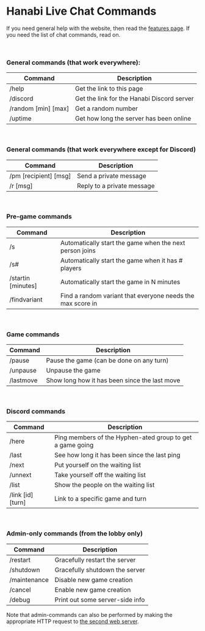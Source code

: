 # Hanabi Live Chat Commands

If you need general help with the website, then read the [features page](Features.md). If you need the list of chat commands, read on.

<br />

### General commands (that work everywhere):

| Command             | Description
| ------------------- | -----------
| /help               | Get the link to this page
| /discord            | Get the link for the Hanabi Discord server
| /random [min] [max] | Get a random number
| /uptime             | Get how long the server has been online

<br />

### General commands (that work everywhere except for Discord)

| Command               | Description
| --------------------- |------------
| /pm [recipient] [msg] | Send a private message
| /r [msg]              | Reply to a private message

<br />

### Pre-game commands

| Command            | Description
| ------------------ |------------
| /s                 | Automatically start the game when the next person joins
| /s#                | Automatically start the game when it has # players
| /startin [minutes] | Automatically start the game in N minutes
| /findvariant       | Find a random variant that everyone needs the max score in

<br />

### Game commands

| Command   | Description
| --------- | -----------
| /pause    | Pause the game (can be done on any turn)
| /unpause  | Unpause the game
| /lastmove | Show long how it has been since the last move

<br />

### Discord commands

| Command           | Description
| ----------------- |------------
| /here             | Ping members of the Hyphen-ated group to get a game going
| /last             | See how long it has been since the last ping
| /next             | Put yourself on the waiting list
| /unnext           | Take yourself off the waiting list
| /list             | Show the people on the waiting list
| /link [id] [turn] | Link to a specific game and turn

<br />

### Admin-only commands (from the lobby only)

| Command      | Description
| ------------ |------------
| /restart     | Gracefully restart the server
| /shutdown    | Gracefully shutdown the server
| /maintenance | Disable new game creation
| /cancel      | Enable new game creation
| /debug       | Print out some server-side info

Note that admin-commands can also be performed by making the appropriate HTTP request to [the second web server](https://github.com/Zamiell/hanabi-live/blob/master/src/httpLocalhost.go).
